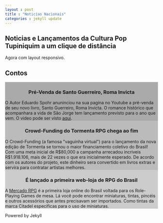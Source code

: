 ```yaml
---
layout : post
title : "Noticias Nacionais"
categories : jekyll update
---
```


<body>


<div class="proheader">
<h2>Noticias e Lançamentos da Cultura Pop Tupiniquim a um clique de distância</h2>
<p>Agora com layout responsivo.</p>
</div>

<div class="header">
  <h2>Contos</h2>
</div>

<div class="row">
  <div class="column" style="background-color:#aaa;">
    <h3 style="text-align:center;">Pré-Venda de Santo Guerreiro, Roma Invicta</h3>
    O Autor Eduardo Spohr anuninciou na sua pagina no Youtube a pré-venda de seu novo livro, Santo Guerreiro, Roma Invicta. O romance histórico que acompanhara a vida de São Jorge tem lançamento previsto para o ano que vem. O video pode ser visto <a href ="https://www.youtube.com/watch?v=7omx-etGKQs&ab_channel=EduardoSpohr">aqui</a>. 
  </div>
  <div class="column" style="background-color:#bbb;">
    <h3 style="text-align:center;">Crowd-Funding do Tormenta RPG chega ao fim</h3>
    O Crowd-Funding (a famosa "vaguinha virtual") para o lançamento da nova edição de Tormenta se tornou o maior financiamento coletivo do Brasil! Com uma meta inicial de R$80,000 a campanha arrecadou incriveis R$1.918.106, mais de 22 vezes o que era inicialmente esperado. De acordo com os autores do projeto, este dinheiro sera convertido em livros extras e servira para contratar artistas melhores. 
  </div>
  <div class="column" style="background-color:#ccc;">
    <h3 style="text-align:center;">É lançado a primeira web-loja de RPG do Brasil</h3>
    A <a href ="https://www.mercadorpg.com.br/">Mercado RPG</a> é a primeira loja online do Brasil voltada para os Role-Playing Games de mesa. Lá você pode encontrar miniaturas, tintas, pincéis e outros acessórios que antes precisavam ser importados. Como tintas da marca Citadel especificas para o uso de miniaturas.
  </div>
</div>

<div class="footer">
  <p>Powered by Jekyll</p>
</div>

</body>